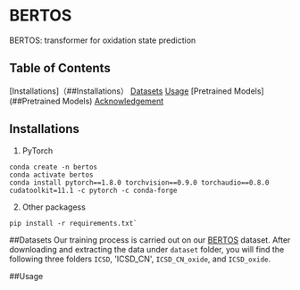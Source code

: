 # BERTOS
BERTOS: transformer for oxidation state prediction

## Table of Contents
[Installations]（##Installations）
[Datasets](##Datasets)
[Usage](##Usage)
[Pretrained Models](##Pretrained Models)
[Acknowledgement](##Acknowledgement)

## Installations
1. PyTorch 
```
conda create -n bertos
conda activate bertos
conda install pytorch==1.8.0 torchvision==0.9.0 torchaudio==0.8.0 cudatoolkit=11.1 -c pytorch -c conda-forge
```
2. Other packagess
```
pip install -r requirements.txt`
```

##Datasets
Our training process is carried out on our [BERTOS](https://figshare.com/account/projects/153468/articles/21554817) dataset. After downloading and extracting the data under `dataset` folder, you will find the following three folders `ICSD`, 'ICSD_CN', `ICSD_CN_oxide`, and `ICSD_oxide`.

##Usage

